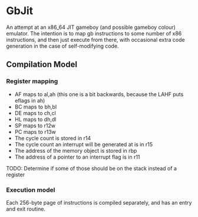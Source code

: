 GbJit
===

An attempt at an x86\_64 JIT gameboy (and possible gameboy colour) emulator.
The intention is to map gb instructions to some number of x86 instructions,
and then just execute from there, with occasional extra code generation
in the case of self-modifying code.

Compilation Model
---

### Register mapping
- AF maps to al,ah (this one is a bit backwards, because the LAHF puts eflags in ah)
- BC maps to bh,bl
- DE maps to ch,cl
- HL maps to dh,dl
- SP maps to r12w
- PC maps to r13w
- The cycle count is stored in r14
- The cycle count an interrupt will be generated at is in r15
- The address of the memory object is stored in rbp
- The address of a pointer to an interrupt flag is in r11

TODO: Determine if some of those should be on the stack instead of a register

### Execution model
Each 256-byte page of instructions is compiled separately, and has an entry
and exit routine.
